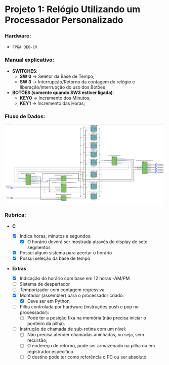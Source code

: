 # Projeto 1: Relógio Utilizando um Processador Personalizado

### Hardware:
 
- `FPGA DE0-CV` 

### Manual explicativo:
- **SWITCHES**:
    - **SW 0** → Seletor da Base de Tempo;
    - **SW 3** → Interrupção/Retorno da contagem do relógio e liberação/interrupção do uso dos Botões
- **BOTÕES (somente quando SW3 estiver ligada)**:
    - **KEY0** → Incremento dos Minutos;
    - **KEY1** → Incremento das Horas;

### Fluxo de Dados:
![foto](./diagrama.png)

### Rubrica:

- **C**
    - [X] Indica horas, minutos e segundos:
        - [X] O horário deverá ser mostradp através do display de sete segmentos
    - [X] Possui algum sistema para acertar o horário
    - [X] Possui seleção da base de tempo
    
- **Extras**

    - [x] Indicação do horário com base em 12 horas -AM/PM
    - [ ] Sistema de despertador
    - [ ] Temporizador com contagem regressiva
    - [x] Montador (assembler) para o processador criado:
        - [x] Deve ser em Python
    - [ ] Pilha controlada por hardware (instruções push e pop no processador):
        - [ ] Pode ter a posição fixa na memória (não precisa iniciar o ponteiro da pilha).
    - [ ] Instrução de chamada de sub-rotina com um nível:
        - [ ] Não precisa atender chamadas aninhadas, ou seja, sem recursão;
        - [ ] O endereço de retorno, pode ser armazenado na pilha ou em registrador específico.
        - [ ] O destino pode ter como referência o PC ou ser absoluto.
